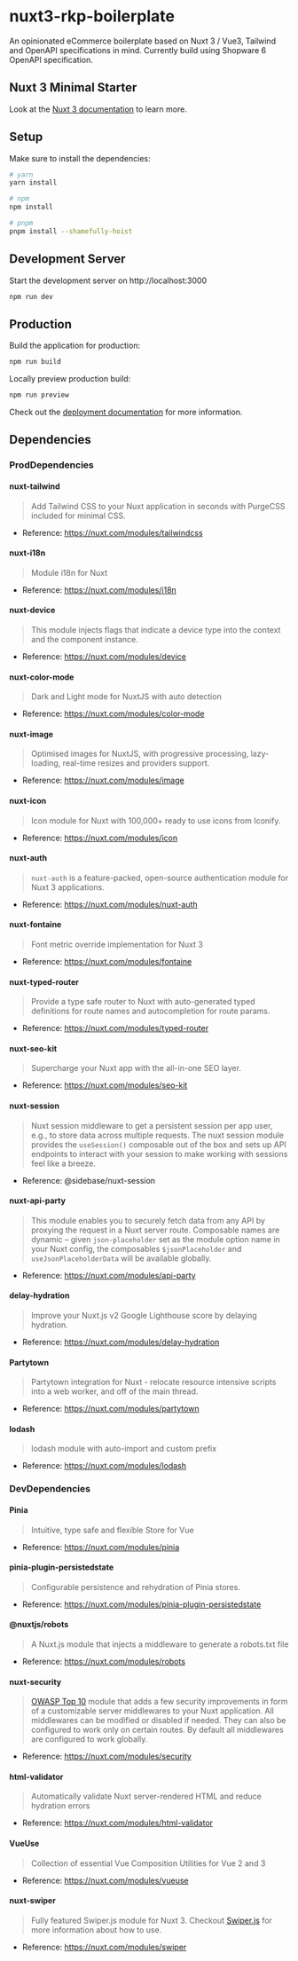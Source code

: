 # nuxt3-rkp-boilerplate
An opinionated eCommerce boilerplate based on Nuxt 3 / Vue3, Tailwind and OpenAPI specifications in mind. Currently build using Shopware 6 OpenAPI specification.

## Nuxt 3 Minimal Starter

Look at the [Nuxt 3 documentation](https://nuxt.com/docs/getting-started/introduction) to learn more.

## Setup

Make sure to install the dependencies:

```bash
# yarn
yarn install

# npm
npm install

# pnpm
pnpm install --shamefully-hoist
```

## Development Server

Start the development server on http://localhost:3000

```bash
npm run dev
```

## Production

Build the application for production:

```bash
npm run build
```

Locally preview production build:

```bash
npm run preview
```

Check out the [deployment documentation](https://nuxt.com/docs/getting-started/deployment) for more information.

## Dependencies

### ProdDependencies

#### nuxt-tailwind

> Add Tailwind CSS to your Nuxt application in seconds with PurgeCSS included for minimal CSS.

- Reference: https://nuxt.com/modules/tailwindcss

#### nuxt-i18n

> Module i18n for Nuxt

- Reference: https://nuxt.com/modules/i18n

#### nuxt-device

> This module injects flags that indicate a device type into the context and the component instance.

- Reference: https://nuxt.com/modules/device

#### nuxt-color-mode

> Dark and Light mode for NuxtJS with auto detection

- Reference: https://nuxt.com/modules/color-mode

#### nuxt-image

> Optimised images for NuxtJS, with progressive processing, lazy-loading, real-time resizes and providers support.

- Reference: https://nuxt.com/modules/image

#### nuxt-icon

> Icon module for Nuxt with 100,000+ ready to use icons from Iconify.

- Reference: https://nuxt.com/modules/icon

#### nuxt-auth

> `nuxt-auth` is a feature-packed, open-source authentication module for Nuxt 3 applications.

- Reference: https://nuxt.com/modules/nuxt-auth

#### nuxt-fontaine

> Font metric override implementation for Nuxt 3

- Reference: https://nuxt.com/modules/fontaine

#### nuxt-typed-router

> Provide a type safe router to Nuxt with auto-generated typed definitions for route names and autocompletion for route params.

- Reference: https://nuxt.com/modules/typed-router

#### nuxt-seo-kit

> Supercharge your Nuxt app with the all-in-one SEO layer.

- Reference: https://nuxt.com/modules/seo-kit

#### nuxt-session

> Nuxt session middleware to get a persistent session per app user, e.g., to store data across multiple requests. The nuxt session module provides the `useSession()` composable out of the box and sets up API endpoints to interact with your session to make working with sessions feel like a breeze.

- Reference: @sidebase/nuxt-session

#### nuxt-api-party

> This module enables you to securely fetch data from any API by proxying the request in a Nuxt server route. Composable names are dynamic – given `json-placeholder` set as the module option name in your Nuxt config, the composables `$jsonPlaceholder` and `useJsonPlaceholderData` will be available globally.

- Reference: https://nuxt.com/modules/api-party

#### delay-hydration

> Improve your Nuxt.js v2 Google Lighthouse score by delaying hydration.

- Reference: https://nuxt.com/modules/delay-hydration

#### Partytown

> Partytown integration for Nuxt - relocate resource intensive scripts into a web worker, and off of the main thread.

- Reference: https://nuxt.com/modules/partytown

#### lodash

> lodash module with auto-import and custom prefix

- Reference: https://nuxt.com/modules/lodash

### DevDependencies

#### Pinia

> Intuitive, type safe and flexible Store for Vue

- Reference: https://nuxt.com/modules/pinia

#### pinia-plugin-persistedstate

> Configurable persistence and rehydration of Pinia stores.

- Reference: https://nuxt.com/modules/pinia-plugin-persistedstate

#### @nuxtjs/robots

> A Nuxt.js module that injects a middleware to generate a robots.txt file

- Reference: https://nuxt.com/modules/robots

#### nuxt-security

> [OWASP Top 10](https://cheatsheetseries.owasp.org/cheatsheets/Nodejs_Security_Cheat_Sheet.html#nodejs-security-cheat-sheet) module that adds a few security improvements in form of a customizable server middlewares to your Nuxt application. All middlewares can be modified or disabled if needed. They can also be configured to work only on certain routes. By default all middlewares are configured to work globally.

- Reference: https://nuxt.com/modules/security

#### html-validator

> Automatically validate Nuxt server-rendered HTML and reduce hydration errors

- Reference: https://nuxt.com/modules/html-validator

#### VueUse

> Collection of essential Vue Composition Utilities for Vue 2 and 3

- Reference: https://nuxt.com/modules/vueuse

#### nuxt-swiper

> Fully featured Swiper.js module for Nuxt 3. Checkout [Swiper.js](https://swiperjs.com/) for more information about how to use.

- Reference: https://nuxt.com/modules/swiper
